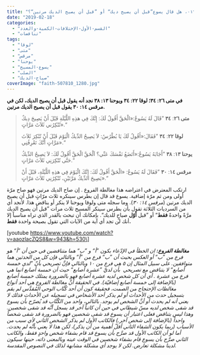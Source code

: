 ```yaml
---
title: "الإعتراض #٠١٦، هل قال يسوع”قبل أن يصيح ديك“ أو ”قبل أن يصيح الديك مرتين“؟"
date: "2019-02-18"
categories: 
  - "القسم-الأول-الإختلافات-الكمية-والعدد"
  - "تناقضات"
tags: 
  - "لوقا"
  - "متى"
  - "مرقس"
  - "يوحنا"
  - "يسوع-المسيح"
  - "الصلب"
  - "صياح-الديك"
coverImage: "faith-507810_1280.jpg"
---
```


**في متى ٢٦: ٣٤؛ لوقا ٢٢: ٣٤ ويوحنا ١٣: ٣٨ نجد أنه يقول قبل أن يصيح الديك، لكن في مرقس ١٤: ٣٠ يقول قبل أن يصيح الديك مرتين.**

> **متى ٢٦**: **٣٤** ”قَالَ لَهُ يَسُوعُ:«الْحَقَّ أَقُولُ لَكَ: إِنَّكَ فِي هذِهِ اللَّيْلَةِ قَبْلَ أَنْ يَصِيحَ دِيكٌ تُنْكِرُني ثَلاَثَ مَرَّاتٍ».“
> 
> **لوقا ٢٢**: **٣٤** ”فَقَالَ:«أَقُولُ لَكَ يَا بُطْرُسُ: لاَ يَصِيحُ الدِّيكُ الْيَوْمَ قَبْلَ أَنْ تُنْكِرَ ثَلاَثَ مَرَّاتٍ أَنَّكَ تَعْرِفُنِي».“
> 
> **يوحنا ١٣**: **٣٨** ”أَجَابَهُ يَسُوعُ:«أَتَضَعُ نَفْسَكَ عَنِّي؟ اَلْحَقَّ الْحَقَّ أَقُولُ لَكَ: لاَ يَصِيحُ الدِّيكُ حَتَّى تُنْكِرَنِي ثَلاَثَ مَرَّاتٍ.“
> 
> **مرقس ١٤**: **٣٠** ”فَقَالَ لَهُ يَسُوعُ: «الْحَقَّ أَقُولُ لَكَ: إِنَّكَ الْيَوْمَ فِي هذِهِ اللَّيْلَةِ، قَبْلَ أَنْ يَصِيحَ الدِّيكُ مَرَّتَيْنِ، تُنْكِرُنِي ثَلاَثَ مَرَّاتٍ».“

ارتكب المعترض في اعتراضه هذا مغالطة الفروع . إن صاح الديك مرتين فهو صاح مرّة أولى ومن ثم مرّة إضافية. يسوع قد قال إن بطرس سينكره ثلاث مرّاتٍ قبل أن يصيح الديك مرتين (_مرقس ١٤: ٣٠_). وما سجله متى ولوقا ويوحنا لا ينكر أو يناقض هذا. لأنجد أي من السرديات الثلاثة تقول بأن بطرس سينكر المسيح ثلاث مرات ”قبل أن يصيح الديك مرَّةً واحدةً **فقط**“ أو ”قبل **أوّل** صياحٍ للديك“. بإمكانك أن تبحث بالقدر الذي تراه مناسباً إلا أنك لن تجد أي آية من الآيات التي تقول بصيحة واحدة **فقط.**

\[youtube https://www.youtube.com/watch?v=aaozlacZQS8&w=943&h=530\]

_**مغالطة الفروع:** ان الخطأ في الإدّعاء بكون ”أ“ و ”ب“ هما متناقضين في حين أن ”أ“ هو فرع من ”ب“ أو العكس بحيث أن ”ب“ فرع من ”أ“ وبالتالي فإن كل من الحدثين هما متوافقين. على سبيل المثال إن ٥ هي فرع من ١٠ وبالتالي فإنَّ تصريحي بأنّ ”لدي خمسة أصابع“ لا يتناقض مع تصريحي  بأن لديَّ ”عشرة أصابع“ حيث أن خمسة أصابع انما هي فرع من عشرة . أي أن كل شخص لديه عشرة أصابع فهو بالضرورة يمتلك خمسة أصابع (بالإضافة إلى خمسة أصابع إضافيّة). في الحقيقة أنَّ مغالطة الفروع هي أحد أنواع مغالطات الإحتجاج من الصمت، فحقيقة كون أن أحد كُتَّاب الوحي المُقدَّس لم يقم بتسجيل حدث من الأحداث أو لم يذكر أحد الأشخاص في تسجيله عن الأحداث فذلك لا يعني أنه لم يحدث أو أنَّ الشخص لم يوجد. بالتالي، واحد من الكُتَّاب قد يُصرّح بأن يسوع قد شفى شخص لديه مسّ شيطاني في حين أن كاتباً آخر قد يسجل أنَّه قد شفى شخصين. وهذا ليس بتناقض فعلى اعتبار أن يسوع قد شفى شخصين فهو بالضرورة قد شفى شخصاً واحداً (بالإضافة إلى شخص آخر.) فالكاتب الأول لم يذكر الشخص الثاني لأي سبب من الأسباب (ربما يكون الشفاء الثاني أقلّ أهمية من أن يذكر)، لكن هذا لا يعني بأنَّه لم يحدث. أما لو أن الكاتب الأول قد صرَّح بأن يسوع قد قام بشفاء شخص واحدٍ فقط، والكاتب الثاني صرَّح بأن يسوع قام بشفاء شخصين في الوقت عينه وبالمعنى ذاته، حينها سيكون لدينا مشكلة تعارض. لكن لا يوجد أي مشكلة مشابهة لذلك في النصوص المقدسة._
